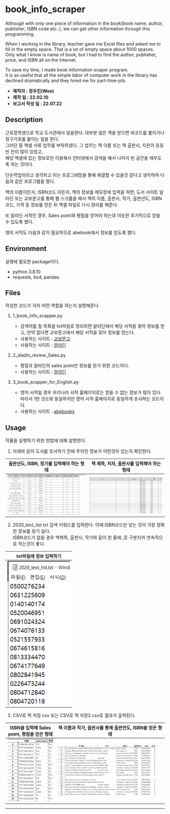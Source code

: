 # book_info_scraper
Although with only one piece of information in the book(book name, author, publisher, ISBN code etc..), we can get other information through this programming.   

When I working in the library, teacher gave me Excel files and asked me to fill in the empty space. That is a lot of empty space about 1000 spaces.    
Only what I know is name of book, but I had to find the author, publisher, price, and ISBN all on the Internet.   

To save my time, I made book information scaper program.    
It is so useful that all the simple labor of computer work in the library has declined dramatically and they hired me for part-time-job.


* **제작자 : 정우진(Woo)**
* **제작 일 : 22.02.10**
* **보고서 작성 일 : 22.07.22**

## Description

근로장학생으로 학교 도서관에서 일을한다. 대부분 일은 책을 받으면 바코드를 붙이거나 청구기호를 붙이는 일을 한다.   
그러던 중 엑셀 서류 업무를 부탁하셨다. 그 업무는 책 이름 또는 책 출판사, 지은이 등등 빈 칸이 많이 있었고,    
해당 엑셀에 있는 정보로만 이용해서 인터넷에서 검색을 해서 나머지 빈 공간을 채우도록 하는 것이다.   

단순작업이라고 생각하고 이는 프로그래밍을 통해 해결할 수 있을것 같다고 생각하여 다음과 같은 프로그램을 짰다.   

책의 이름이든지, ISBN코드 이든지, 책의 정보를 메모장에 입력을 하면,
도서 사이트 알라딘 또는 교보문고를 통해 웹 스크롤을 해서
책의 이름, 출판사, 작가, 출판년도, ISBN코드, 가격 등 정보를 얻은 뒤 엑셀 파일로 다시 정리를 해준다.   

또 알라딘 서적인 경우, Sales point와 평점을 얻어야 하는데 이또한 추가적으로 얻을 수 있도록 했다.   

영어 서적도 다음과 같이 필요하므로 abebook에서 정보를 얻도록 했다. 

## Environment
실행에 필요한 package이다.   

* python 3.8.10
* requests, bs4, pandas
  
## Files
작성한 코드가 각자 어떤 역할을 하는지 설명해준다. 
1. 1_book_info_scapper.py
    * 검색어를 칠 목록을 txt파일로 정리하면 알라딘에서 해당 서적을 찾아 정보를 얻고, 만약 없다면 교보문고에서 해당 서적을 찾아 정보를 얻는다. 
    * 사용하는 사이트 : [교보문고](https://search.kyobobook.co.kr/)
    * 사용하는 사이트 : [알라딘](https://www.aladin.co.kr/)
	
2. 2_aladin_review_Sales.py
    * 평점과 알라딘의 sales point만 정보를 얻기 위한 코드이다. 
    * 사용하는 사이트 : [알라딘](https://www.aladin.co.kr/)
	
3. 3_book_scapper_for_English.py
    * 영어 서적일 경우 우리나라 서적 홈페이지로는 얻을 수 없는 정보가 많이 있다. 따라서 1번 코드와 동일하지만 영어 서적 홈페이지로 동일하게 조사하는 코드이다. 
    * 사용하는 사이트 : [abebooks](https://www.abebooks.com/)

## Usage
작품을 실행하기 위한 방법에 대해 설명한다.   

1. 아래와 같이 도서를 조사하기 전에 주어진 정보가 어떤것이 있는지 확인한다. 

|출판년도, ISBN, 정가를 입력해야 하는 형태|책 제목, 저자, 출판사를 입력해야 하는 형태|
|--|--|
|![nn](/image/source_data.png)|![nn](/image/source_data_2.png)|


2. 2020_text_list.txt 검색 키워드를 입력한다. 이때 ISBN코드만 넣는 것이 가장 정확한 정보를 찾기 쉽다.   
   ISBN코드가 없을 경우 책제목, 출판사, 작가와 같이 한 줄에 ,로 구분지어 연속적으로 적는것이 좋다. 

|txt파일에 정보 입력하기|
|--|
|![nn](/image/input.png)|

3. CSV로 책 저장.csv 또는 CSV로 책 저장2.csv로 결과가 출력된다.   

|ISBN을 입력해 Sales point, 평점을 얻은 형태|책 이름과 작가, 출판사를 통해 출판연도, ISBN을 얻은 형태|
|--|--|
|![nn](/image/2_result.png)|![nn](/image/3_result.png)|

---------------------------------------------------------
